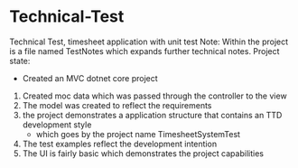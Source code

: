 # Technical-Test
Technical Test, timesheet application with unit test 
Note: Within the project is a file named TestNotes which expands further technical notes.
Project state:
* Created an MVC dotnet core project
1) Created moc data which was passed through the controller to the view
2) The model was created to reflect the requirements
3) the project demonstrates a application structure that contains an TTD development style 
	* which goes by the project name TimesheetSystemTest
4) The test examples reflect the development intention
5) The UI is fairly basic which demonstrates the project  capabilities
